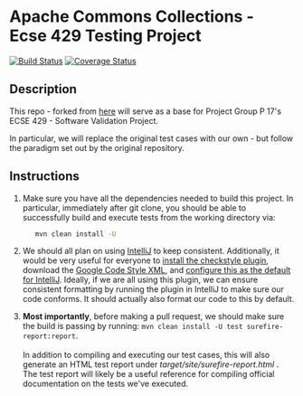 Apache Commons Collections - Ecse 429 Testing Project
===================
[![Build Status](https://travis-ci.org/martelogan/example-java-maven.svg?branch=master)](https://travis-ci.org/martelogan/example-java-maven)
[![Coverage Status](https://coveralls.io/repos/martelogan/example-java-maven/badge.svg?branch=master)](https://coveralls.io/r/martelogan/example-java-maven)

Description
-------------

This repo - forked from [here](https://github.com/codecov/example-java-maven)
will serve as a base for Project Group P 17's ECSE 429 - Software Validation Project. 

In particular, we will replace the original test cases with our own - but follow the paradigm set out by the original repository.

Instructions
-------------

1. Make sure you have all the dependencies needed to build this project. In particular, 
immediately after git clone, you should be able to successfully build and execute tests 
from the working directory via:
    ```bash
       mvn clean install -U
    ```
2. We should all plan on using [IntelliJ](https://www.jetbrains.com/idea/) to keep consistent. 
Additionally, it would be very useful for everyone to [install the checkstyle plugin](https://medium.com/@jayanga/how-to-configure-checkstyle-and-findbugs-plugins-to-intellij-idea-for-wso2-products-c5f4bbe9673a),
download the [Google Code Style XML](https://raw.githubusercontent.com/google/styleguide/gh-pages/intellij-java-google-style.xml),
and [configure this as the default for IntelliJ](https://stackoverflow.com/a/35273850). Ideally, if we are all using this plugin, we can ensure consistent formatting by running the plugin in IntelliJ 
to make sure our code conforms. It should actually also format our code to this by default.

3. **Most importantly**, before making a pull request, we should make sure the build
is passing by running: `mvn clean install -U test surefire-report:report`. <br> <br>
In addition to compiling and executing our test cases, this will also generate an HTML
test report under _target/site/surefire-report.html_ . The test report will likely be a useful
reference for compiling official documentation on the tests we've executed.



